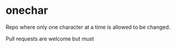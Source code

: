# onechar

Repo where only one character at a time is allowed to be changed.

Pull requests are welcome but must
